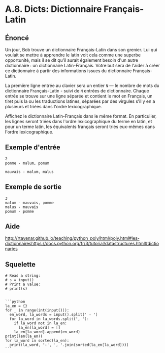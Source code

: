 # A.8. Dicts: Dictionnaire Français-Latin

## Énoncé

Un jour, Bob trouve un dictionnaire Français-Latin dans son grenier. Lui qui voulait se mettre à apprendre le latin voit cela comme une superbe opportunité, mais il se dit qu'il aurait également besoin d'un autre dictionnaire : un dictionnaire Latin-Français. Votre but sera de l'aider à créer ce dictionnaire à partir des informations issues du dictionnaire Français-Latin.

La première ligne entrée au clavier sera un entier `N` — le nombre de mots du dictionnaire Français-Latin - suivi de `N` entrées de dictionnaire. Chaque entrée se trouve sur une ligne séparée et contient le mot en Français, un tiret puis la ou les traductions latines, séparées par des virgules s'il y en a plusieurs et triées dans l'ordre lexicographique.

Affichez le dictionnaire Latin-Français dans le même format. En particulier, les lignes seront triées dans l'ordre lexicographique du terme en latin, et pour un terme latin, les équivalents français seront triés eux-mêmes dans l'ordre lexicographique.

## Exemple d'entrée

```
2
pomme - malum, pomum
```

```
mauvais - malum, malus
```

## Exemple de sortie

```
3
malum - mauvais, pomme
malus - mauvais
pomum - pomme
```

## Aide

http://rtavenar.github.io/teaching/python_poly/html/poly.html#les-dictionnaireshttps://docs.python.org/fr/3/tutorial/datastructures.html#dictionaries

## Squelette

```{code-cell} python
# Read a string:
# s = input()
# Print a value:
# print(s)
```

````{dropdown} Proposition de solution

```python
la_en = {}
for _ in range(int(input())):
  en_word, la_words = input().split(' - ')
  for la_word in la_words.split(', '):
    if la_word not in la_en:
      la_en[la_word] = []
    la_en[la_word].append(en_word)
print(len(la_en))
for la_word in sorted(la_en):
  print(la_word, '-', ', '.join(sorted(la_en[la_word])))
```
````
